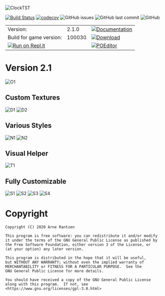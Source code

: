 ![ClockTST](dev/clock.jpg)

[![Build Status](https://travis-ci.org/Tyxz/Clock-Tamriel-Standard-Time.svg?branch=master)](https://travis-ci.org/Tyxz/Clock-Tamriel-Standard-Time)
[![codecov](https://codecov.io/gh/Tyxz/Clock-Tamriel-Standard-Time/branch/master/graph/badge.svg)](https://codecov.io/gh/Tyxz/Clock-Tamriel-Standard-Time)
![GitHub issues](https://img.shields.io/github/issues/Tyxz/Clock-Tamriel-Standard-Time)
![GitHub last commit](https://img.shields.io/github/last-commit/Tyxz/Clock-Tamriel-Standard-Time)
![GitHub](https://img.shields.io/github/license/Tyxz/Clock-Tamriel-Standard-Time)

|                                                                                                                                             |        |                                                                                                                                                                                                                                                       |
| ------------------------------------------------------------------------------------------------------------------------------------------- | ------ | ----------------------------------------------------------------------------------------------------------------------------------------------------------------------------------------------------------------------------------------------------- |
| Version:                                                                                                                                    | 2.1.0  | [![Documentation](https://img.shields.io/website?label=%7C&up_color=important&up_message=documentation&url=https%3A%2F%2Ftyxz.github.io%2FClock-Tamriel-Standard-Time%2F)](https://tyxz.github.io/Clock-Tamriel-Standard-Time/)                       |
| Build for game version:                                                                                                                     | 100030 | [![Download](https://img.shields.io/website?label=%7C&up_color=blue&up_message=download&url=http%3A%2F%2Fwww.esoui.com%2Fdownloads%2Finfo241-Clock-TamrielStandardTime.html)](https://www.esoui.com/downloads/info241-Clock-TamrielStandardTime.html) |
| [![Run on Repl.it](https://repl.it/badge/github/Tyxz/Clock-Tamriel-Standard-Time)](https://repl.it/github/Tyxz/Clock-Tamriel-Standard-Time) |        | [![POEditor](https://img.shields.io/website?label=%7C&up_color=success&up_message=translation&down_color=success&down_message=translation&url=https%3A%2F%2Fpoeditor.com%2Fjoin%2Fproject%2FNJq0ZZpySZ)](https://poeditor.com/join/project/NJq0ZZpySZ)                                               |

# Version 2.1

![O1](dev/Assets/Screenshots/screenshot_1.jpg)

## Custom Textures

![D1](dev/Assets/Screenshots/screenshot_6.jpg)
![D2](dev/Assets/Screenshots/screenshot_3.jpg)

## Various Styles

![N1](dev/Assets/Screenshots/screenshot_4.jpg)
![N2](dev/Assets/Screenshots/screenshot_5.jpg)

## Visual Helper

![T1](dev/Assets/Screenshots/screenshot_10.jpg)

## Fully Customizable

![S1](dev/Assets/Screenshots/screenshot_7.jpg)
![S2](dev/Assets/Screenshots/screenshot_2.jpg)
![S3](dev/Assets/Screenshots/screenshot_8.jpg)
![S4](dev/Assets/Screenshots/screenshot_9.jpg)

# Copyright

    Copyright (C) 2020 Arne Rantzen

    This program is free software: you can redistribute it and/or modify
    it under the terms of the GNU General Public License as published by
    the Free Software Foundation, either version 3 of the License, or
    (at your option) any later version.

    This program is distributed in the hope that it will be useful,
    but WITHOUT ANY WARRANTY; without even the implied warranty of
    MERCHANTABILITY or FITNESS FOR A PARTICULAR PURPOSE.  See the
    GNU General Public License for more details.

    You should have received a copy of the GNU General Public License
    along with this program.  If not, see <https://www.gnu.org/licenses/gpl-3.0.html>